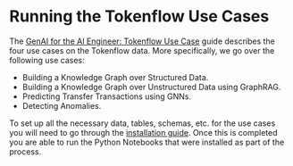 # Running the Tokenflow Use Cases

The [GenAI for the AI Engineer: Tokenflow Use Case](genai-tokenflow.md) guide describes the four use cases on the Tokenflow data. More specifically, we go over the following use cases:

* Building a Knowledge Graph over Structured Data.
* Building a Knowledge Graph over Unstructured Data using GraphRAG.
* Predicting Transfer Transactions using GNNs.
* Detecting Anomalies.


To set up all the necessary data, tables, schemas, etc. for the use cases you will need to go through the [installation guide](installation.md). Once this is completed you are able to run the Python Notebooks that were installed as part of the process.

